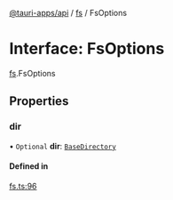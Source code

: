 [@tauri-apps/api](../index.md) / [fs](../modules/fs.md) / FsOptions

# Interface: FsOptions

[fs](../modules/fs.md).FsOptions

## Properties

### dir

• `Optional` **dir**: [`BaseDirectory`](../enums/fs.BaseDirectory.md)

#### Defined in

[fs.ts:96](https://github.com/tauri-apps/tauri/blob/d29c5d5/tooling/api/src/fs.ts#L96)
